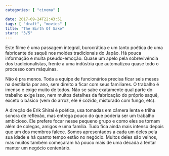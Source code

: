```yaml
---
categories: [ "cinema" ]

date: 2017-09-24T22:43:51
tags: [ "draft", "movies" ]
title: "The Birth Of Sake"
stars: "3/5"
---
```

Este filme é uma passagem integral, burocrática e um tanto poética de uma fabricante de saquê nos moldes tradicionais do Japão. Há pouca informação e muita pseudo-emoção. Quase um apelo pela sobrevivência dos tradicionalistas, frente a uma indústria que automatizou quase todo o processo com máquinas.

Não é pra menos. Toda a equipe de funcionários precisa ficar seis meses na destilaria por ano, sem direito a ficar com seus familiares. O trabalho é imenso e exige muito de todos. Não se sabe exatamente qual parte do trabalho exige isso, nem muitos detalhes da fabricação do próprio saquê, exceto o básico (vem do arroz, ele é cozido, misturado com fungo, etc).

A direção de Erik Shirai é poética, usa tomadas em câmera lenta e trilha sonora de reflexão, mas entrega pouco do que poderia ser um trabalho ambicioso. Ele prefere focar nesse pequeno grupo e como eles se tornam além de colegas, amigos e uma família. Tudo fica ainda mais intenso depois que um dos membros falece. Somos apresentados a cada um deles pela sua idade e há quanto tempo estão no negócio. Muitos deles são velhos, mas muitos também começaram há pouco mais de uma década a tentar manter um negócio centenário.
